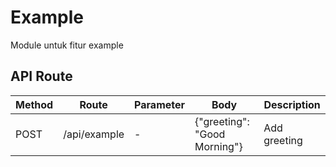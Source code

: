 # Example
<p>Module untuk fitur example<p>

## API Route
| Method    | Route   | Parameter   | Body    | Description   |
| ----------|---------|-------------|---------|---------------|
| POST | /api/example | - | {"greeting": "Good Morning"} | Add greeting |